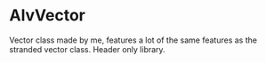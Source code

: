 # AlvVector
Vector class made by me, features a lot of the same features as the stranded vector class. Header only library.

